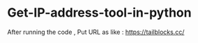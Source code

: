 # Get-IP-address-tool-in-python
After running the code , Put  URL as like :  https://tailblocks.cc/  
